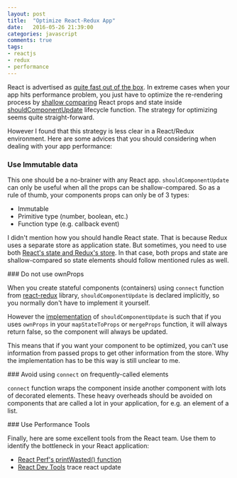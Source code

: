 ```yaml
---
layout: post
title:  "Optimize React-Redux App"
date:   2016-05-26 21:39:00
categories: javascript
comments: true
tags:
- reactjs
- redux
- performance
---
```


React is advertised as [quite fast out of the box](https://facebook.github.io/react/docs/perf.html). In extreme cases when your app hits performance problem, you just have to optimize the re-rendering process by [shallow comparing](https://facebook.github.io/react/docs/shallow-compare.html) React props and state inside [shouldComponentUpdate](https://facebook.github.io/react/docs/component-specs.html#updating-shouldcomponentupdate) lifecycle function. The strategy for optimizing seems quite straight-forward.

However I found that this strategy is less clear in a React/Redux environment. Here are some advices that you should considering when dealing with your app performance:

### Use Immutable data

This one should be a no-brainer with any React app. `shouldComponentUpdate` can only be useful when all the props can be shallow-compared. So as a rule of thumb, your
components props can only be of 3 types:

- Immutable
- Primitive type (number, boolean, etc.)
- Function type (e.g. callback event)

I didn't mention how you should handle React state. That is because Redux uses a separate store as application state. But sometimes, you need to use both [React's state and Redux's store](https://github.com/reactjs/redux/issues/1287). In that case, both props and state are shallow-compared so state elements should follow mentioned rules as well.

### Do not use ownProps

When you create stateful components (containers) using `connect` function from [react-redux](https://github.com/reactjs/react-redux) library, `shouldComponentUpdate` is declared implicitly, so you normally don't have to implement it yourself.

However the [implementation](https://github.com/reactjs/react-redux/blob/master/src/components/connect.js#L77) of `shouldComponentUpdate` is such that if you uses `ownProps` in your `mapStateToProps` or `mergeProps` function, it will always return false, so the component will always be updated.

This means that if you want your component to be optimized, you can't use information from passed props to get other information from the store. Why the implementation has to be this way is still unclear to me.

### Avoid using `connect` on frequently-called elements

`connect` function wraps the component inside another component with lots of decorated elements. These heavy overheads should be avoided on components that are called a lot in your application, for e.g. an element of a list.

### Use Performance Tools

Finally, here are some excellent tools from the React team. Use them to identify the bottleneck in your React application:

- [React Perf's printWasted() function](https://facebook.github.io/react/docs/perf.html#perf.printwastedmeasurements)
- [React Dev Tools](https://chrome.google.com/webstore/detail/react-developer-tools/fmkadmapgofadopljbjfkapdkoienihi?hl=en) trace react update
